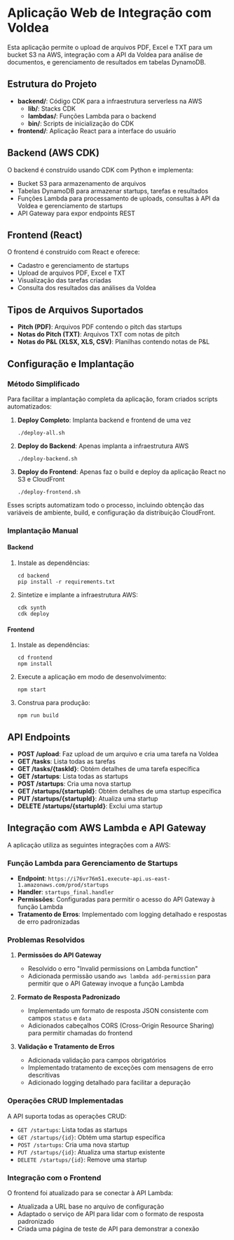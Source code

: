 # Aplicação Web de Integração com Voldea

Esta aplicação permite o upload de arquivos PDF, Excel e TXT para um bucket S3 na AWS, integração com a API da Voldea para análise de documentos, e gerenciamento de resultados em tabelas DynamoDB.

## Estrutura do Projeto

- **backend/**: Código CDK para a infraestrutura serverless na AWS
  - **lib/**: Stacks CDK
  - **lambdas/**: Funções Lambda para o backend
  - **bin/**: Scripts de inicialização do CDK
- **frontend/**: Aplicação React para a interface do usuário

## Backend (AWS CDK)

O backend é construído usando CDK com Python e implementa:
- Bucket S3 para armazenamento de arquivos
- Tabelas DynamoDB para armazenar startups, tarefas e resultados
- Funções Lambda para processamento de uploads, consultas à API da Voldea e gerenciamento de startups
- API Gateway para expor endpoints REST

## Frontend (React)

O frontend é construído com React e oferece:
- Cadastro e gerenciamento de startups
- Upload de arquivos PDF, Excel e TXT
- Visualização das tarefas criadas
- Consulta dos resultados das análises da Voldea

## Tipos de Arquivos Suportados

- **Pitch (PDF)**: Arquivos PDF contendo o pitch das startups
- **Notas do Pitch (TXT)**: Arquivos TXT com notas de pitch
- **Notas do P&L (XLSX, XLS, CSV)**: Planilhas contendo notas de P&L

## Configuração e Implantação

### Método Simplificado

Para facilitar a implantação completa da aplicação, foram criados scripts automatizados:

1. **Deploy Completo**: Implanta backend e frontend de uma vez
   ```
   ./deploy-all.sh
   ```

2. **Deploy do Backend**: Apenas implanta a infraestrutura AWS
   ```
   ./deploy-backend.sh
   ```

3. **Deploy do Frontend**: Apenas faz o build e deploy da aplicação React no S3 e CloudFront
   ```
   ./deploy-frontend.sh
   ```

Esses scripts automatizam todo o processo, incluindo obtenção das variáveis de ambiente, build, e configuração da distribuição CloudFront.

### Implantação Manual

#### Backend

1. Instale as dependências:
   ```
   cd backend
   pip install -r requirements.txt
   ```

2. Sintetize e implante a infraestrutura AWS:
   ```
   cdk synth
   cdk deploy
   ```

#### Frontend

1. Instale as dependências:
   ```
   cd frontend
   npm install
   ```

2. Execute a aplicação em modo de desenvolvimento:
   ```
   npm start
   ```

3. Construa para produção:
   ```
   npm run build
   ```

## API Endpoints

- **POST /upload**: Faz upload de um arquivo e cria uma tarefa na Voldea
- **GET /tasks**: Lista todas as tarefas
- **GET /tasks/{taskId}**: Obtém detalhes de uma tarefa específica
- **GET /startups**: Lista todas as startups
- **POST /startups**: Cria uma nova startup
- **GET /startups/{startupId}**: Obtém detalhes de uma startup específica
- **PUT /startups/{startupId}**: Atualiza uma startup
- **DELETE /startups/{startupId}**: Exclui uma startup

## Integração com AWS Lambda e API Gateway

A aplicação utiliza as seguintes integrações com a AWS:

### Função Lambda para Gerenciamento de Startups

- **Endpoint**: `https://i76vr76m51.execute-api.us-east-1.amazonaws.com/prod/startups`
- **Handler**: `startups_final.handler`
- **Permissões**: Configuradas para permitir o acesso do API Gateway à função Lambda
- **Tratamento de Erros**: Implementado com logging detalhado e respostas de erro padronizadas

### Problemas Resolvidos

1. **Permissões do API Gateway**
   - Resolvido o erro "Invalid permissions on Lambda function"
   - Adicionada permissão usando `aws lambda add-permission` para permitir que o API Gateway invoque a função Lambda

2. **Formato de Resposta Padronizado**
   - Implementado um formato de resposta JSON consistente com campos `status` e `data`
   - Adicionados cabeçalhos CORS (Cross-Origin Resource Sharing) para permitir chamadas do frontend

3. **Validação e Tratamento de Erros**
   - Adicionada validação para campos obrigatórios
   - Implementado tratamento de exceções com mensagens de erro descritivas
   - Adicionado logging detalhado para facilitar a depuração

### Operações CRUD Implementadas

A API suporta todas as operações CRUD:
- `GET /startups`: Lista todas as startups
- `GET /startups/{id}`: Obtém uma startup específica
- `POST /startups`: Cria uma nova startup
- `PUT /startups/{id}`: Atualiza uma startup existente
- `DELETE /startups/{id}`: Remove uma startup

### Integração com o Frontend

O frontend foi atualizado para se conectar à API Lambda:
- Atualizada a URL base no arquivo de configuração
- Adaptado o serviço de API para lidar com o formato de resposta padronizado
- Criada uma página de teste de API para demonstrar a conexão
